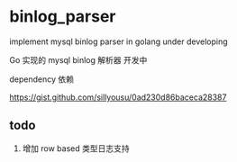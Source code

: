 binlog_parser
=============

implement mysql binlog parser in golang
under developing

Go 实现的 mysql binlog 解析器
开发中

dependency 
依赖

https://gist.github.com/sillyousu/0ad230d86baceca28387

## todo
1. 增加 row based 类型日志支持
